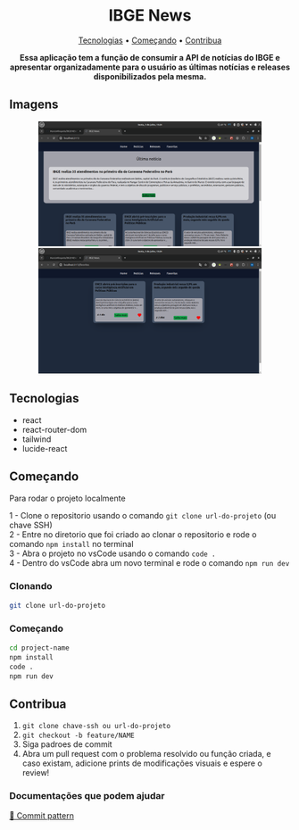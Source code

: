 <h1 align="center" style="font-weight: bold;">IBGE News</h1>

<p align="center">
 <a href="#tech">Tecnologias</a> • 
 <a href="#started">Começando</a> • 
 <a href="#contribute">Contribua</a>
</p>

<p align="center">
    <b>Essa aplicação tem a função de consumir a API de notícias do IBGE e apresentar organizadamente para o usuário as últimas notícias e releases disponibilizados pela mesma.</b>
</p>

<h2 id="layout">Imagens</h2>

<p align="center">
    <img src="./inicial.png" alt="Image Example" width="400px">
    <img src="./favoritos.png" alt="Image Example" width="400px">
</p>

<h2 id="technologies">Tecnologias</h2>

- react
- react-router-dom
- tailwind
- lucide-react

<h2 id="started">Começando</h2>

Para rodar o projeto localmente

 1 - Clone o repositorio usando o comando `git clone url-do-projeto` (ou chave SSH)  
 2 - Entre no diretorio que foi criado ao clonar o repositorio e rode o comando `npm install` no terminal  
 3 - Abra o projeto no vsCode usando o comando `code .`  
 4 - Dentro do vsCode abra um novo terminal e rode o comando `npm run dev`

<h3>Clonando</h3>

```bash
git clone url-do-projeto
```

<h3>Começando</h3>

```bash
cd project-name
npm install
code .
npm run dev
```

<h2 id="contribute">Contribua</h2>

1. `git clone chave-ssh ou url-do-projeto`
2. `git checkout -b feature/NAME`
3. Siga padroes de commit
4. Abra um pull request com o problema resolvido ou função criada, e caso existam, adicione prints de modificações visuais e espere o review!

<h3>Documentações que podem ajudar</h3>

[💾 Commit pattern](https://gist.github.com/joshbuchea/6f47e86d2510bce28f8e7f42ae84c716)
